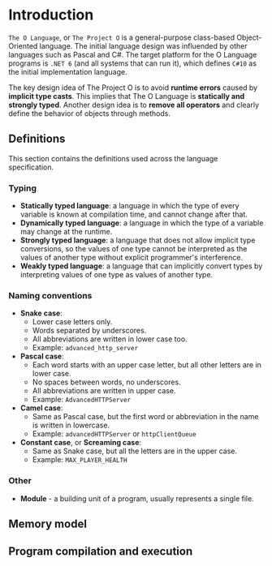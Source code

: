 # Introduction

`The O Language`, or `The Project O` is a general-purpose class-based Object-Oriented language.
The initial language design was influended by other languages such as Pascal and C#.
The target platform for the O Language programs is `.NET 6` (and all systems that can run it), which defines `C#10` as the initial implementation language.

The key design idea of The Project O is to avoid **runtime errors** caused by **implicit type casts**. This implies that The O Language is **statically and strongly typed**.
Another design idea is to **remove all operators** and clearly define the behavior of objects through methods.

## Definitions

This section contains the definitions used across the language specification.

### Typing

- **Statically typed language**: a language in which the type of every variable is known at compilation time, and cannot change after that.
- **Dynamically typed language**: a language in which the type of a variable may change at the runtime.
- **Strongly typed language**: a language that does not allow implicit type conversions, so the values of one type cannot be interpreted as the values of another type without explicit programmer's interference.
- **Weakly typed language**: a language that can implicitly convert types by interpreting values of one type as values of another type.

### Naming conventions

- **Snake case**:
  - Lower case letters only.
  - Words separated by underscores.
  - All abbreviations are written in lower case too.
  - Example: `advanced_http_server`
- **Pascal case**:
  - Each word starts with an upper case letter, but all other letters are in lower case.
  - No spaces between words, no underscores.
  - All abbreviations are written in upper case.
  - Example: `AdvancedHTTPServer`
- **Camel case**:
  - Same as Pascal case, but the first word or abbreviation in the name is written in lowercase.
  - Example: `advancedHTTPServer` or `httpClientQueue`
- **Constant case**, or **Screaming case**:
  - Same as Snake case, but all the letters are in the upper case.
  - Example: `MAX_PLAYER_HEALTH`

### Other

- **Module** - a building unit of a program, usually represents a single file.

## Memory model

## Program compilation and execution
